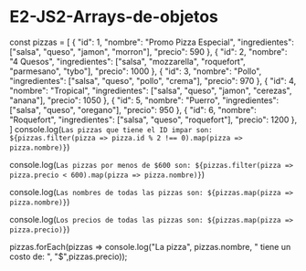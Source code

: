 # E2-JS2-Arrays-de-objetos
const pizzas = [
    {
        "id": 1,
        "nombre": "Promo Pizza Especial",
        "ingredientes": ["salsa", "queso", "jamon", "morron"],
        "precio": 590
    },
    {
        "id": 2,
        "nombre": "4 Quesos",
        "ingredientes": ["salsa", "mozzarella", "roquefort", "parmesano", "tybo"],
        "precio": 1000
    },
    {
        "id": 3,
        "nombre": "Pollo",
        "ingredientes": ["salsa", "queso", "pollo", "crema"],
        "precio": 970
    },
    {
        "id": 4,
        "nombre": "Tropical",
        "ingredientes": ["salsa", "queso", "jamon", "cerezas", "anana"],
        "precio": 1050
    },
    {
        "id": 5,
        "nombre": "Puerro",
        "ingredientes": ["salsa", "queso", "oregano"],
        "precio": 950
    },
    {
        "id": 6,
        "nombre": "Roquefort",
        "ingredientes": ["salsa", "queso", "roquefort"],
        "precio": 1200
    },
]
console.log(`Las pizzas que tiene el ID impar son: ${pizzas.filter(pizza => pizza.id % 2 !== 0).map(pizza => pizza.nombre)}`)

console.log(`Las pizzas por menos de $600 son: ${pizzas.filter(pizza => pizza.precio < 600).map(pizza => pizza.nombre)}`)

console.log(`Las nombres de todas las pizzas son: ${pizzas.map(pizza => pizza.nombre)}`)

console.log(`Los precios de todas las pizzas son: ${pizzas.map(pizza => pizza.precio)}`)

pizzas.forEach(pizzas => console.log("La pizza", pizzas.nombre, " tiene un costo de: ", "$",pizzas.precio));
